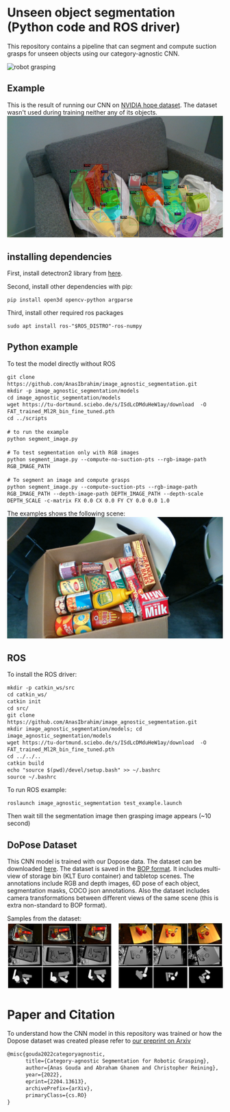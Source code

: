 # Unseen object segmentation (Python code and ROS driver)
This repository contains a pipeline that can segment and compute suction grasps for unseen objects
using our category-agnostic CNN.

![robot grasping](images/grasping.gif)

## Example
This is the result of running our CNN on [NVIDIA hope dataset](https://github.com/swtyree/hope-dataset).
The dataset wasn't used during training neither any of its objects.
![results of our CNN on NVIDIA hope dataset](images/HOPE_dataset_example_segmented.png)

## installing dependencies
First, install detectron2 library from [here](https://detectron2.readthedocs.io/en/latest/tutorials/install.html).

Second, install other dependencies with pip:
```
pip install open3d opencv-python argparse
```

Third, install other required ros packages
```
sudo apt install ros-"$ROS_DISTRO"-ros-numpy
```
## Python example
To test the model directly without ROS
```
git clone https://github.com/AnasIbrahim/image_agnostic_segmentation.git
mkdir -p image_agnostic_segmentation/models
cd image_agnostic_segmentation/models
wget https://tu-dortmund.sciebo.de/s/ISdLcDMduHeW1ay/download  -O FAT_trained_Ml2R_bin_fine_tuned.pth
cd ../scripts

# to run the example
python segment_image.py

# To test segmentation only with RGB images
python segment_image.py --compute-no-suction-pts --rgb-image-path RGB_IMAGE_PATH

# To segment an image and compute grasps
python segment_image.py --compute-suction-pts --rgb-image-path RGB_IMAGE_PATH --depth-image-path DEPTH_IMAGE_PATH --depth-scale DEPTH_SCALE -c-matrix FX 0.0 CX 0.0 FY CY 0.0 0.0 1.0
```

The examples shows the following scene:
![grasp computation](images/grasp.gif)

## ROS
To install the ROS driver:
```
mkdir -p catkin_ws/src
cd catkin_ws/
catkin init
cd src/
git clone https://github.com/AnasIbrahim/image_agnostic_segmentation.git
mkdir image_agnostic_segmentation/models; cd image_agnostic_segmentation/models
wget https://tu-dortmund.sciebo.de/s/ISdLcDMduHeW1ay/download  -O FAT_trained_Ml2R_bin_fine_tuned.pth
cd ../../..
catkin build
echo "source $(pwd)/devel/setup.bash" >> ~/.bashrc
source ~/.bashrc
```
To run ROS example:
```
roslaunch image_agnostic_segmentation test_example.launch
```
Then wait till the segmentation image then grasping image appears (~10 second)


## DoPose Dataset
This CNN model is trained with our Dopose data.
The dataset can be downloaded [here](https://zenodo.org/record/6103779).
The dataset is saved in the [BOP format](https://github.com/thodan/bop_toolkit/blob/master/docs/bop_datasets_format.md).
It includes multi-view of storage bin (KLT Euro container) and tabletop scenes.
The annotations include RGB and depth images, 6D pose of each object, segmentation masks, COCO json annotations. Also the dataset includes camera transformations between different views of the same scene (this is extra non-standard to BOP format).

Samples from the dataset:
![DoPose dataset sample](images/dataset_sample.png)

# Paper and Citation
To understand how the CNN model in this repository was trained or how the Dopose dataset was created please refer to [our preprint on Arxiv](https://arxiv.org/abs/2204.13613)
```
@misc{gouda2022categoryagnostic,
      title={Category-agnostic Segmentation for Robotic Grasping}, 
      author={Anas Gouda and Abraham Ghanem and Christopher Reining},
      year={2022},
      eprint={2204.13613},
      archivePrefix={arXiv},
      primaryClass={cs.RO}
}
```
